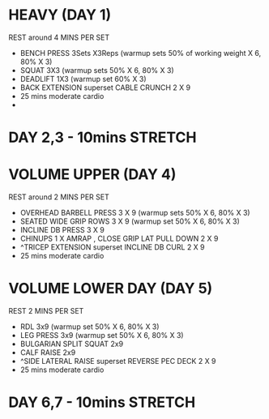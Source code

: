 # HEAVY (DAY 1)

REST around 4 MINS PER SET

* BENCH PRESS 3Sets X3Reps (warmup sets 50% of working weight X 6, 80% X 3)
* SQUAT 3X3 (warmup sets 50% X 6, 80% X 3)
* DEADLIFT 1X3  (warmup set 60% X 3)
* BACK EXTENSION superset CABLE CRUNCH  2 X 9 
* 25 mins moderate cardio
* 
# DAY 2,3  -  10mins STRETCH

# VOLUME UPPER (DAY 4) 

REST around 2 MINS PER SET

* OVERHEAD BARBELL PRESS 3 X 9 (warmup sets 50% X 6, 80% X 3)
* SEATED WIDE GRIP ROWS 3 X 9 (warmup set 50% X 6, 80% X 3)
* INCLINE DB PRESS 3 X 9
* CHINUPS 1 X AMRAP , CLOSE GRIP LAT PULL DOWN  2 X 9
* ^TRICEP EXTENSION superset INCLINE DB CURL  2 X 9
* 25 mins moderate cardio

# VOLUME LOWER DAY (DAY 5) 

REST 2 MINS PER SET

* RDL 3x9 (warmup set 50% X 6, 80% X 3)
* LEG PRESS 3x9 (warmup set 50% X 6, 80% X 3)
* BULGARIAN SPLIT SQUAT 2x9 
* CALF RAISE 2x9 
* ^SIDE LATERAL RAISE superset REVERSE PEC DECK 2 X 9
* 25 mins moderate cardio

# DAY 6,7 - 10mins STRETCH
